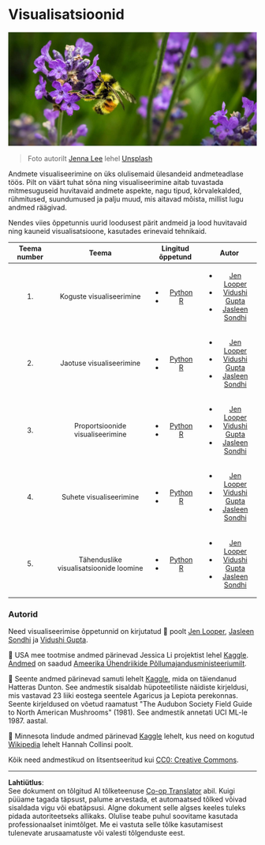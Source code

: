 <!--
CO_OP_TRANSLATOR_METADATA:
{
  "original_hash": "1441550a0d789796b2821e04f7f4cc94",
  "translation_date": "2025-10-11T15:53:20+00:00",
  "source_file": "3-Data-Visualization/README.md",
  "language_code": "et"
}
-->
# Visualisatsioonid

![mesilane lavendlil](../../../translated_images/bee.0aa1d91132b12e3a8994b9ca12816d05ce1642010d9b8be37f8d37365ba845cf.et.jpg)
> Foto autorilt <a href="https://unsplash.com/@jenna2980?utm_source=unsplash&utm_medium=referral&utm_content=creditCopyText">Jenna Lee</a> lehel <a href="https://unsplash.com/s/photos/bees-in-a-meadow?utm_source=unsplash&utm_medium=referral&utm_content=creditCopyText">Unsplash</a>

Andmete visualiseerimine on üks olulisemaid ülesandeid andmeteadlase töös. Pilt on väärt tuhat sõna ning visualiseerimine aitab tuvastada mitmesuguseid huvitavaid andmete aspekte, nagu tipud, kõrvalekalded, rühmitused, suundumused ja palju muud, mis aitavad mõista, millist lugu andmed räägivad.

Nendes viies õppetunnis uurid loodusest pärit andmeid ja lood huvitavaid ning kauneid visualisatsioone, kasutades erinevaid tehnikaid.

| Teema number | Teema | Lingitud õppetund | Autor |
| :-----------: | :--: | :----------------: | :----: |
| 1. | Koguste visualiseerimine | <ul> <li> [Python](09-visualization-quantities/README.md)</li>  <li>[R](../../../3-Data-Visualization/R/09-visualization-quantities) </li> </ul>|<ul> <li> [Jen Looper](https://twitter.com/jenlooper)</li><li> [Vidushi Gupta](https://github.com/Vidushi-Gupta)</li> <li>[Jasleen Sondhi](https://github.com/jasleen101010)</li></ul> |
| 2. | Jaotuse visualiseerimine | <ul> <li> [Python](10-visualization-distributions/README.md)</li>  <li>[R](../../../3-Data-Visualization/R/10-visualization-distributions) </li> </ul>|<ul> <li> [Jen Looper](https://twitter.com/jenlooper)</li><li> [Vidushi Gupta](https://github.com/Vidushi-Gupta)</li> <li>[Jasleen Sondhi](https://github.com/jasleen101010)</li></ul> |
| 3. | Proportsioonide visualiseerimine | <ul> <li> [Python](11-visualization-proportions/README.md)</li>  <li>[R](../../../3-Data-Visualization) </li> </ul>|<ul> <li> [Jen Looper](https://twitter.com/jenlooper)</li><li> [Vidushi Gupta](https://github.com/Vidushi-Gupta)</li> <li>[Jasleen Sondhi](https://github.com/jasleen101010)</li></ul> |
| 4. | Suhete visualiseerimine | <ul> <li> [Python](12-visualization-relationships/README.md)</li>  <li>[R](../../../3-Data-Visualization) </li> </ul>|<ul> <li> [Jen Looper](https://twitter.com/jenlooper)</li><li> [Vidushi Gupta](https://github.com/Vidushi-Gupta)</li> <li>[Jasleen Sondhi](https://github.com/jasleen101010)</li></ul> |
| 5. | Tähenduslike visualisatsioonide loomine | <ul> <li> [Python](13-meaningful-visualizations/README.md)</li>  <li>[R](../../../3-Data-Visualization) </li> </ul>|<ul> <li> [Jen Looper](https://twitter.com/jenlooper)</li><li> [Vidushi Gupta](https://github.com/Vidushi-Gupta)</li> <li>[Jasleen Sondhi](https://github.com/jasleen101010)</li></ul> |

### Autorid

Need visualiseerimise õppetunnid on kirjutatud 🌸 poolt [Jen Looper](https://twitter.com/jenlooper), [Jasleen Sondhi](https://github.com/jasleen101010) ja [Vidushi Gupta](https://github.com/Vidushi-Gupta).

🍯 USA mee tootmise andmed pärinevad Jessica Li projektist lehel [Kaggle](https://www.kaggle.com/jessicali9530/honey-production). [Andmed](https://usda.library.cornell.edu/concern/publications/rn301137d) on saadud [Ameerika Ühendriikide Põllumajandusministeeriumilt](https://www.nass.usda.gov/About_NASS/index.php).

🍄 Seente andmed pärinevad samuti lehelt [Kaggle](https://www.kaggle.com/hatterasdunton/mushroom-classification-updated-dataset), mida on täiendanud Hatteras Dunton. See andmestik sisaldab hüpoteetiliste näidiste kirjeldusi, mis vastavad 23 liiki eostega seentele Agaricus ja Lepiota perekonnas. Seente kirjeldused on võetud raamatust "The Audubon Society Field Guide to North American Mushrooms" (1981). See andmestik annetati UCI ML-le 1987. aastal.

🦆 Minnesota lindude andmed pärinevad [Kaggle](https://www.kaggle.com/hannahcollins/minnesota-birds) lehelt, kus need on kogutud [Wikipedia](https://en.wikipedia.org/wiki/List_of_birds_of_Minnesota) lehelt Hannah Collinsi poolt.

Kõik need andmestikud on litsentseeritud kui [CC0: Creative Commons](https://creativecommons.org/publicdomain/zero/1.0/).

---

**Lahtiütlus**:  
See dokument on tõlgitud AI tõlketeenuse [Co-op Translator](https://github.com/Azure/co-op-translator) abil. Kuigi püüame tagada täpsust, palume arvestada, et automaatsed tõlked võivad sisaldada vigu või ebatäpsusi. Algne dokument selle algses keeles tuleks pidada autoriteetseks allikaks. Olulise teabe puhul soovitame kasutada professionaalset inimtõlget. Me ei vastuta selle tõlke kasutamisest tulenevate arusaamatuste või valesti tõlgenduste eest.